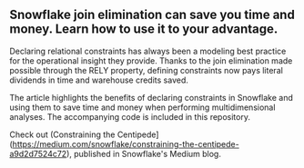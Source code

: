 ## Snowflake join elimination can save you time and money. Learn how to use it to your advantage.

Declaring relational constraints has always been a modeling best practice for the operational insight they provide. Thanks to the join elimination made possible through the RELY property, defining constraints now pays literal dividends in time and warehouse credits saved.

The article highlights the benefits of declaring constraints in Snowflake and using them to save time and money when performing multidimensional analyses. The accompanying code is included in this repository.

Check out (Constraining the Centipede](https://medium.com/snowflake/constraining-the-centipede-a9d2d7524c72), published in Snowflake's Medium blog.
